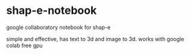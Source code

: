 # shap-e-notebook
google collaboratory notebook for shap-e

simple and effective, has text to 3d and image to 3d. works with google colab free gpu

